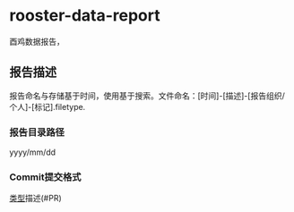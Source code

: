# rooster-data-report
酉鸡数据报告，

## 报告描述
报告命名与存储基于时间，使用基于搜索。文件命名：[时间]-[描述]-[报告组织/个人]-[标记].filetype.

### 报告目录路径
yyyy/mm/dd

### Commit提交格式
[类型](主题)描述(#PR)

